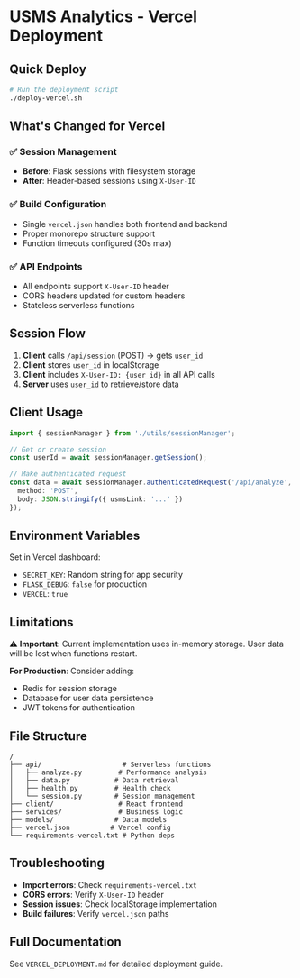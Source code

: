# USMS Analytics - Vercel Deployment

## Quick Deploy

```bash
# Run the deployment script
./deploy-vercel.sh
```

## What's Changed for Vercel

### ✅ Session Management
- **Before**: Flask sessions with filesystem storage
- **After**: Header-based sessions using `X-User-ID`

### ✅ Build Configuration
- Single `vercel.json` handles both frontend and backend
- Proper monorepo structure support
- Function timeouts configured (30s max)

### ✅ API Endpoints
- All endpoints support `X-User-ID` header
- CORS headers updated for custom headers
- Stateless serverless functions

## Session Flow

1. **Client** calls `/api/session` (POST) → gets `user_id`
2. **Client** stores `user_id` in localStorage
3. **Client** includes `X-User-ID: {user_id}` in all API calls
4. **Server** uses `user_id` to retrieve/store data

## Client Usage

```typescript
import { sessionManager } from './utils/sessionManager';

// Get or create session
const userId = await sessionManager.getSession();

// Make authenticated request
const data = await sessionManager.authenticatedRequest('/api/analyze', {
  method: 'POST',
  body: JSON.stringify({ usmsLink: '...' })
});
```

## Environment Variables

Set in Vercel dashboard:
- `SECRET_KEY`: Random string for app security
- `FLASK_DEBUG`: `false` for production
- `VERCEL`: `true`

## Limitations

⚠️ **Important**: Current implementation uses in-memory storage. User data will be lost when functions restart.

**For Production**: Consider adding:
- Redis for session storage
- Database for user data persistence
- JWT tokens for authentication

## File Structure

```
/
├── api/                    # Serverless functions
│   ├── analyze.py         # Performance analysis
│   ├── data.py           # Data retrieval
│   ├── health.py         # Health check
│   └── session.py        # Session management
├── client/                # React frontend
├── services/              # Business logic
├── models/               # Data models
├── vercel.json          # Vercel config
└── requirements-vercel.txt # Python deps
```

## Troubleshooting

- **Import errors**: Check `requirements-vercel.txt`
- **CORS errors**: Verify `X-User-ID` header
- **Session issues**: Check localStorage implementation
- **Build failures**: Verify `vercel.json` paths

## Full Documentation

See `VERCEL_DEPLOYMENT.md` for detailed deployment guide. 
